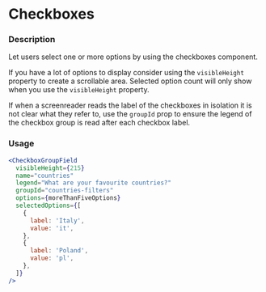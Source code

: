 # Checkboxes

### Description

Let users select one or more options by using the checkboxes component.

If you have a lot of options to display consider using the `visibleHeight` 
property to create a scrollable area. Selected option count will only show
when you use the `visibleHeight` property.

If when a screenreader reads the label of the checkboxes in isolation it is not clear what they refer to, use the `groupId` prop to ensure the legend of the checkbox group is read after each checkbox label.

### Usage

```jsx
<CheckboxGroupField
  visibleHeight={215}
  name="countries"
  legend="What are your favourite countries?"
  groupId="countries-filters"
  options={moreThanFiveOptions}
  selectedOptions={[
    {
      label: 'Italy',
      value: 'it',
    },
    {
      label: 'Poland',
      value: 'pl',
    },
  ]}
/>
```
